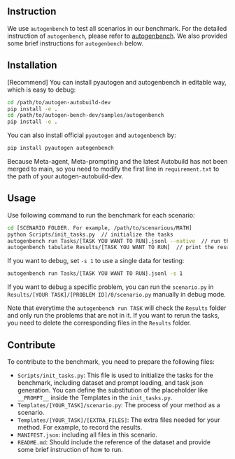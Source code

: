 ## Instruction

We use `autogenbench` to test all scenarios in our benchmark. For the detailed instruction of `autogenbench`, please refer to [autogenbench](https://microsoft.github.io/autogen/blog/2024/01/25/AutoGenBench/).
We also provided some brief instructions for `autogenbench` below.

## Installation

[Recommend] You can install pyautogen and autogenbench in editable way, which is easy to debug:
```bash
cd /path/to/autogen-autobuild-dev
pip install -e .
cd /path/to/autogen-bench-dev/samples/autogenbench
pip install -e .
```
You can also install official `pyautogen` and `autogenbench` by:
```bash
pip install pyautogen autogenbench
```
Because Meta-agent, Meta-prompting and the latest Autobuild has not been merged to main, so you need to modify the first line in `requirement.txt` to the path of your autogen-autobuild-dev.

## Usage

Use following command to run the benchmark for each scenario:
```bash
cd [SCENARIO FOLDER. For example, /path/to/scenarious/MATH]
python Scripts/init_tasks.py  // initialize the tasks
autogenbench run Tasks/[TASK YOU WANT TO RUN].jsonl --native  // run the task. native is use to run the scenario without docker. If you have docker environment, you can remove it.
autogenbench tabulate Results/[TASK YOU WANT TO RUN]  // print the results in tabulate.
```

If you want to debug, set `-s 1` to use a single data for testing:
```bash
autogenbench run Tasks/[TASK YOU WANT TO RUN].jsonl -s 1
```

If you want to debug a specific problem, you can run the `scenario.py` in `Results/[YOUR TASK]/[PROBLEM ID]/0/scenario.py` manually in debug mode.


Note that everytime the `autogenbench run TASK` will check the `Results` folder and only run the problems that are not in it. If you want to rerun the tasks, you need to delete the corresponding files in the `Results` folder.


## Contribute

To contribute to the benchmark, you need to prepare the following files:
- `Scripts/init_tasks.py`: This file is used to initialize the tasks for the benchmark, including dataset and prompt loading, and task json generation. You can define the substitution of the placeholder like `__PROMPT__` inside the Templates in the `init_tasks.py`.
- `Templates/[YOUR_TASK]/scenario.py`: The process of your method as a scenario.
- `Templates/[YOUR_TASK]/[EXTRA_FILES]`: The extra files needed for your method. For example, to record the results. 
- `MANIFEST.json`: including all files in this scenario.
- `README.md`: Should include the reference of the dataset and provide some brief instruction of how to run.
